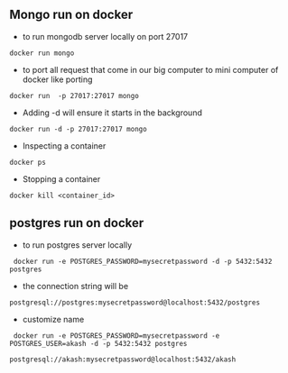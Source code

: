 ## Mongo run on docker

- to run mongodb server locally on port 27017

```
docker run mongo
```

- to port all request that come in our big computer to mini computer of docker like porting

```
docker run  -p 27017:27017 mongo
```

- Adding -d will ensure it starts in the background

```
docker run -d -p 27017:27017 mongo
```

- Inspecting a container

```
docker ps
```

- Stopping a container

```
docker kill <container_id>
```

## postgres run on docker

- to run postgres server locally

```
 docker run -e POSTGRES_PASSWORD=mysecretpassword -d -p 5432:5432 postgres
```

- the connection string will be

```
postgresql://postgres:mysecretpassword@localhost:5432/postgres
```

- customize name

```
 docker run -e POSTGRES_PASSWORD=mysecretpassword -e POSTGRES_USER=akash -d -p 5432:5432 postgres
```

```
postgresql://akash:mysecretpassword@localhost:5432/akash
```
